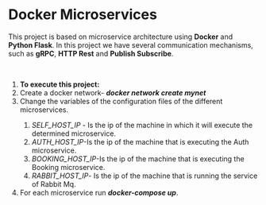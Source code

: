 <h1>Docker Microservices</h1>

<p>This project is based on microservice architecture using <b>Docker</b> and <b>Python Flask</b>. In this project we have several communication mechanisms, such as <b>gRPC</b>, <b>HTTP Rest</b> and <b>Publish Subscribe</b>.</p>
<br>

<ol>
  <li><b>To execute this project:</b></li>
  <li>Create a docker network- <i><b>docker network create mynet</b></i></li>
  <li>Change the variables of the configuration files of the different microservices.</li>
  <ol>
    <li><i>SELF_HOST_IP</i> - Is the ip of the machine in which it will execute the determined microservice.</li>
    <li><i>AUTH_HOST_IP</i>-Is the ip of the machine that is executing the Auth microservice.</li>
    <li><i>BOOKING_HOST_IP</i>-Is the ip of the machine that is executing the Booking microservice.</li>
    <li><i>RABBIT_HOST_IP</i>- Is the ip of the machine that is running the service of Rabbit Mq.</li>
  </ol>
  <li>For each microservice run <i><b>docker-compose up</i></b>.</li>
</ol>
  

